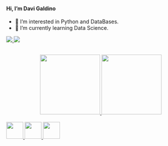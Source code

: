  #### Hi, I’m Davi Galdino 
- 👀 I’m interested in Python and DataBases.
- 🌱 I’m currently learning Data Science.

<div> 
  <a href="mailto:contatodavigos@gmail.com" target="_blank"><img src="https://img.shields.io/badge/Gmail-D14836?style=for-the-badge&logo=gmail&logoColor=white" target="_blank"</a>
     <a href="https://www.linkedin.com/in/davi-galdino-348a99213/" target="_blank"><img src="https://img.shields.io/badge/-LinkedIn-%230077B5?style=for-the-badge&logo=linkedin&logoColor=white" target="_blank"></a> 
  
##
    
</div>
<div align="center">
  <a href="https://github.com/Davi-Ga">
    <img height="160em" src="https://github-readme-stats.vercel.app/api?username=Davi-Ga&show_icons=true&theme=onedark&include_all_commits=true&count_private=true"/>
      <img height="160em" src="https://github-readme-stats.vercel.app/api/top-langs/?username=Davi-Ga&layout=compact&langs_count=7&theme=onedark"/>
</div>

 <div style="display: inline_block"><br>
   <img height="45em" img src="https://cdn.jsdelivr.net/gh/devicons/devicon/icons/c/c-plain.svg" />
      <img height="45em" img src="https://cdn.jsdelivr.net/gh/devicons/devicon/icons/java/java-original.svg" />
        <img height="45em" img src="https://cdn.jsdelivr.net/gh/devicons/devicon/icons/linux/linux-plain.svg" />
</div>
   
<!---
Ellihv/Ellihv is a ✨ special ✨ repository because its `README.md` (this file) appears on your GitHub profile.
You can click the Preview link to take a look at your changes.
--->
